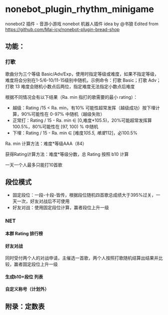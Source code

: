 # nonebot_plugin_rhythm_minigame
nonebot2 插件 - 音游小游戏
nonebot 机器人插件
idea by @书狼
Edited from https://github.com/Mai-icy/nonebot-plugin-bread-shop

## 功能：
### 打歌

歌曲分为三个等级 Basic/Adv/Exp，使用时指定等级或难度，如果不指定等级，难度将会分别在1-5/6-10/11-15级别中随机，示例命令：打歌 Basic；打歌 Adv；打歌 13
难度会随机小数点后两位，指定难度无法指定小数点后难度

根据不同情况会有以下结果（Ra. min 指打的歌需要的最小 rating）：

- 越级：Rating /15 < Ra. min，有10% 可能性超常发挥（越级成功）按下埋计算，90%可能性在 0-97% 中随机（越级失败）
- 正常打：Rating / 15 - Ra. min ∈ [0,难度*105.5)，20%可能超常发挥算100.5%，80%可能性在 [97, 100) % 中随机
- 下埋：Rating / 15 - Ra. min ∈ [难度*105.5, 难度*112]，必100.5%

Ra. min 计算方法：难度*等级AAA（84）

获得Rating计算方法：难度*等级分数，总 Rating 按照 b10 计算

一天一个人最多只能打10首歌
## 段位模式

- 固定段位：一段-十段-皆传，根据段位随机四首歌总成绩大于395%过关，一天一次，好友对战后不可使用
- 好友对战：使用固定段位计算，赢者段位上升一级
### NET

#### 本群 Rating 排行榜
#### 好友对战 

同时受付两个人的对战申请，主催选一首歌，两个人按照打歌随机结算出结果并比较，赢者固定段位上升一级
#### 生成b10+段位 列表

#### 自定义称号（计划外）
## 附录：定数表
